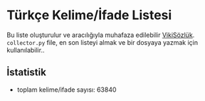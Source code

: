 # Türkçe Kelime/İfade Listesi

Bu liste oluşturulur ve aracılığıyla muhafaza edilebilir [VikiSözlük](http://tr.wiktionary.org/wiki/Vikisözlük:Sözcük_listesi). `collector.py` file, en son listeyi almak ve bir dosyaya yazmak için kullanılabilir..

## İstatistik
- toplam kelime/ifade sayısı: 63840
